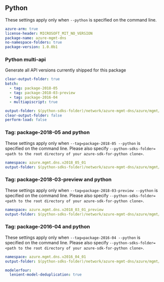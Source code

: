 ## Python

These settings apply only when `--python` is specified on the command line.

```yaml $(python) && $(track2)
azure-arm: true
license-header: MICROSOFT_MIT_NO_VERSION
package-name: azure-mgmt-dns
no-namespace-folders: true
package-version: 1.0.0b1
```

### Python multi-api

Generate all API versions currently shipped for this package

```yaml $(python) && $(multiapi) && $(track2)
clear-output-folder: true
batch:
  - tag: package-2018-05
  - tag: package-2018-03-preview
  - tag: package-2016-04
  - multiapiscript: true
```

``` yaml $(multiapiscript)
output-folder: $(python-sdks-folder)/network/azure-mgmt-dns/azure/mgmt/dns/
clear-output-folder: false
perform-load: false
```

### Tag: package-2018-05 and python

These settings apply only when `--tag=package-2018-05 --python` is specified on the command line.
Please also specify `--python-sdks-folder=<path to the root directory of your azure-sdk-for-python clone>`.

``` yaml $(tag) == 'package-2018-05' && $(python) && $(track2)
namespace: azure.mgmt.dns.v2018_05_01
output-folder: $(python-sdks-folder)/network/azure-mgmt-dns/azure/mgmt/dns/v2018_05_01
```

### Tag: package-2018-03-preview and python

These settings apply only when `--tag=package-2018-03-preview --python` is specified on the command line.
Please also specify `--python-sdks-folder=<path to the root directory of your azure-sdk-for-python clone>`.

``` yaml $(tag) == 'package-2018-03-preview' && $(python) && $(track2)
namespace: azure.mgmt.dns.v2018_03_01_preview
output-folder: $(python-sdks-folder)/network/azure-mgmt-dns/azure/mgmt/dns/v2018_03_01_preview
```

### Tag: package-2016-04 and python

These settings apply only when `--tag=package-2016-04 --python` is specified on the command line.
Please also specify `--python-sdks-folder=<path to the root directory of your azure-sdk-for-python clone>`.

``` yaml $(tag) == 'package-2016-04' && $(python) && $(track2)
namespace: azure.mgmt.dns.v2016_04_01
output-folder: $(python-sdks-folder)/network/azure-mgmt-dns/azure/mgmt/dns/v2016_04_01
```

```yaml $(python) && $(track2)
modelerfour:
  lenient-model-deduplication: true
```
